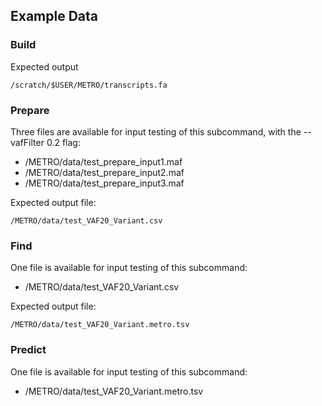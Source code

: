 ## Example Data
### Build
Expected output
```
/scratch/$USER/METRO/transcripts.fa
```

### Prepare
Three files are available for input testing of this subcommand, with the --vafFilter 0.2 flag:
 - /METRO/data/test_prepare_input1.maf
 - /METRO/data/test_prepare_input2.maf
 - /METRO/data/test_prepare_input3.maf

Expected output file:
```
/METRO/data/test_VAF20_Variant.csv
```

### Find
One file is available for input testing of this subcommand:
- /METRO/data/test_VAF20_Variant.csv 

Expected output file:
```
/METRO/data/test_VAF20_Variant.metro.tsv
```

### Predict
One file is available for input testing of this subcommand:
- /METRO/data/test_VAF20_Variant.metro.tsv
